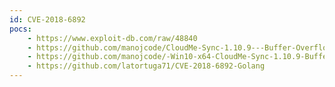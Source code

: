 ```yaml
---
id: CVE-2018-6892
pocs:
    - https://www.exploit-db.com/raw/48840
    - https://github.com/manojcode/CloudMe-Sync-1.10.9---Buffer-Overflow-SEH-DEP-Bypass
    - https://github.com/manojcode/-Win10-x64-CloudMe-Sync-1.10.9-Buffer-Overflow-SEH-DEP-Bypass
    - https://github.com/latortuga71/CVE-2018-6892-Golang
---
```


